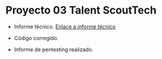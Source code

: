 # Proyecto 03 Talent ScoutTech

- Informe técnico. [Enlace a informe técnico](https:// "")


- Código corregido.

- Informe de pentesting realizado.